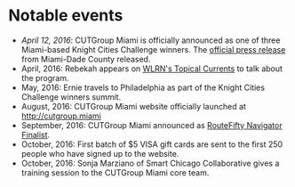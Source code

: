 # Notable events

- *April 12, 2016*: CUTGroup Miami is officially announced as one of three Miami-based Knight Cities Challenge winners. The [official press release](http://www.miamidade.gov/releases/2016-04-18-knight-cities-challenge.asp) from Miami-Dade County released.
- April, 2016: Rebekah appears on [WLRN's Topical Currents](http://wlrn.org/post/miami-area-knight-cities-challenge-grant-winners) to talk about the program.
- May, 2016: Ernie travels to Philadelphia as part of the Knight Cities Challenge winners summit.
- August, 2016: CUTGroup Miami website officially launched at http://cutgroup.miami
- September, 2016: CUTGroup Miami announced as [RouteFifty Navigator Finalist](http://www.routefifty.com/2016/09/navigator-award-code-for-miami/131544/?oref=RouteFiftyFB). 
- October, 2016: First batch of $5 VISA gift cards are sent to the first 250 people who have signed up to the website. 
- October, 2016: Sonja Marziano of Smart Chicago Collaborative gives a training session to the CUTGroup Miami core team.
